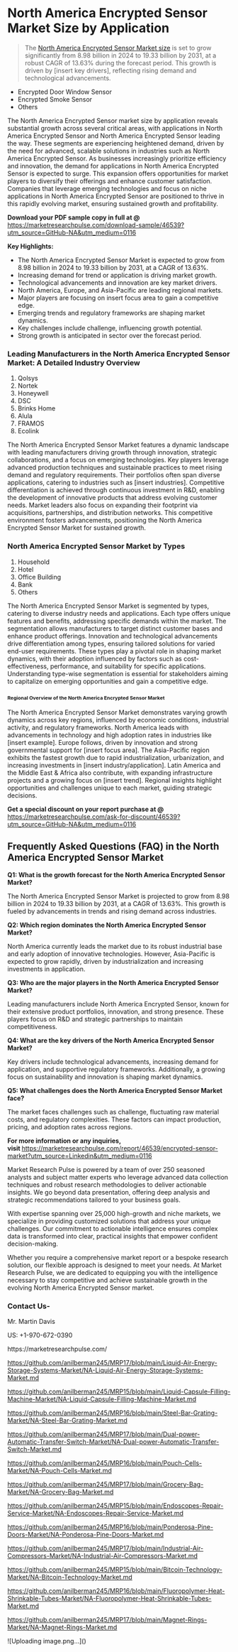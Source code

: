 <h1>North America Encrypted Sensor Market&nbsp;Size by Application</h1><blockquote><p>The <a href="https://marketresearchpulse.com/download-sample/46539?utm_source=GitHub-NA&amp;utm_medium=0116">North America Encrypted Sensor Market size</a> is set to grow significantly from 8.98 billion in 2024 to 19.33 billion by 2031, at a robust CAGR of 13.63% during the forecast period. This growth is driven by [insert key drivers], reflecting rising demand and technological advancements.</p></blockquote><ul><li>Encrypted Door Window Sensor<li> Encrypted Smoke Sensor<li> Others</li></ul><p>The North America Encrypted Sensor market size by application reveals substantial growth across several critical areas, with applications in North America Encrypted Sensor and North America Encrypted Sensor leading the way. These segments are experiencing heightened demand, driven by the need for advanced, scalable solutions in industries such as North America Encrypted Sensor. As businesses increasingly prioritize efficiency and innovation, the demand for applications in North America Encrypted Sensor is expected to surge. This expansion offers opportunities for market players to diversify their offerings and enhance customer satisfaction. Companies that leverage emerging technologies and focus on niche applications in North America Encrypted Sensor are positioned to thrive in this rapidly evolving market, ensuring sustained growth and profitability.</p><p><strong>Download your PDF sample copy in full at @ </strong><a href="https://marketresearchpulse.com/download-sample/46539?utm_source=GitHub-NA&amp;utm_medium=0116">https://marketresearchpulse.com/download-sample/46539?utm_source=GitHub-NA&amp;utm_medium=0116</a></p><p><strong>Key Highlights: </strong></p><ul><li>The North America Encrypted Sensor Market is expected to grow from 8.98 billion in 2024 to 19.33 billion by 2031, at a CAGR of 13.63%.</li><li>Increasing demand for trend or application is driving market growth.</li><li>Technological advancements and innovation are key market drivers.</li><li>North America, Europe, and Asia-Pacific are leading regional markets.</li><li>Major players are focusing on insert focus area to gain a competitive edge.</li><li>Emerging trends and regulatory frameworks are shaping market dynamics.</li><li>Key challenges include challenge, influencing growth potential.</li><li>Strong growth is anticipated in sector over the forecast period.</li></ul><h3>Leading Manufacturers in the North America Encrypted Sensor Market: A Detailed Industry Overview</h3><ol><li>Qolsys</li><li>Nortek</li><li>Honeywell</li><li>DSC</li><li>Brinks Home</li><li>Alula</li><li>FRAMOS</li><li>Ecolink</li></ol><div class="flex max-w-full flex-col flex-grow"><div class="min-h-8 text-message flex w-full flex-col items-end gap-2 whitespace-normal break-words [.text-message+&amp;]:mt-5" dir="auto" data-message-author-role="assistant" data-message-id="fd8432e4-4910-450d-b182-61b7bfb0a01f" data-message-model-slug="gpt-4o"><div class="flex w-full flex-col gap-1 empty:hidden first:pt-[3px]"><div class="markdown prose w-full break-words dark:prose-invert light"><p>The North America Encrypted Sensor Market features a dynamic landscape with leading manufacturers driving growth through innovation, strategic collaborations, and a focus on emerging technologies. Key players leverage advanced production techniques and sustainable practices to meet rising demand and regulatory requirements. Their portfolios often span diverse applications, catering to industries such as [insert industries]. Competitive differentiation is achieved through continuous investment in R&amp;D, enabling the development of innovative products that address evolving customer needs. Market leaders also focus on expanding their footprint via acquisitions, partnerships, and distribution networks. This competitive environment fosters advancements, positioning the North America Encrypted Sensor Market for sustained growth.</p></div></div></div></div><h3>North America Encrypted Sensor Market by Types</h3><ol><li>Household<li> Hotel<li> Office Building<li> Bank<li> Others</li></ol><div class="flex max-w-full flex-col flex-grow"><div class="min-h-8 text-message flex w-full flex-col items-end gap-2 whitespace-normal break-words [.text-message+&amp;]:mt-5" dir="auto" data-message-author-role="assistant" data-message-id="084470be-0bb7-4664-bddf-5156b4f41249" data-message-model-slug="gpt-4o-mini"><div class="flex w-full flex-col gap-1 empty:hidden first:pt-[3px]"><div class="markdown prose w-full break-words dark:prose-invert light"><p>The North America Encrypted Sensor Market is segmented by types, catering to diverse industry needs and applications. Each type offers unique features and benefits, addressing specific demands within the market. The segmentation allows manufacturers to target distinct customer bases and enhance product offerings. Innovation and technological advancements drive differentiation among types, ensuring tailored solutions for varied end-user requirements. These types play a pivotal role in shaping market dynamics, with their adoption influenced by factors such as cost-effectiveness, performance, and suitability for specific applications. Understanding type-wise segmentation is essential for stakeholders aiming to capitalize on emerging opportunities and gain a competitive edge.</p></div></div></div></div><h3><span style="font-size: 11px;">Regional Overview of the North America Encrypted Sensor Market</span></h3><div class="flex max-w-full flex-col flex-grow"><div class="min-h-8 text-message flex w-full flex-col items-end gap-2 whitespace-normal break-words [.text-message+&amp;]:mt-5" dir="auto" data-message-author-role="assistant" data-message-id="e9038762-ce64-4e30-91c9-9bd413514231" data-message-model-slug="gpt-4o-mini"><div class="flex w-full flex-col gap-1 empty:hidden first:pt-[3px]"><div class="markdown prose w-full break-words dark:prose-invert light"><p>The North America Encrypted Sensor Market demonstrates varying growth dynamics across key regions, influenced by economic conditions, industrial activity, and regulatory frameworks. North America leads with advancements in technology and high adoption rates in industries like [insert example]. Europe follows, driven by innovation and strong governmental support for [insert focus area]. The Asia-Pacific region exhibits the fastest growth due to rapid industrialization, urbanization, and increasing investments in [insert industry/application]. Latin America and the Middle East &amp; Africa also contribute, with expanding infrastructure projects and a growing focus on [insert trend]. Regional insights highlight opportunities and challenges unique to each market, guiding strategic decisions.</p></div></div></div></div><p><strong>Get a special discount on your report purchase at @ </strong><a href="https://marketresearchpulse.com/ask-for-discount/46539?utm_source=GitHub-NA&amp;utm_medium=0116">https://marketresearchpulse.com/ask-for-discount/46539?utm_source=GitHub-NA&amp;utm_medium=0116</a></p><h2>Frequently Asked Questions (FAQ) in the North America Encrypted Sensor Market</h2><p><strong>Q1: What is the growth forecast for the North America Encrypted Sensor Market?</strong></p><p>The North America Encrypted Sensor Market is projected to grow from 8.98 billion in 2024 to 19.33 billion by 2031, at a CAGR of 13.63%. This growth is fueled by advancements in trends and rising demand across industries.</p><p><strong>Q2: Which region dominates the North America Encrypted Sensor Market?</strong></p><p>North America currently leads the market due to its robust industrial base and early adoption of innovative technologies. However, Asia-Pacific is expected to grow rapidly, driven by industrialization and increasing investments in application.</p><p><strong>Q3: Who are the major players in the North America Encrypted Sensor Market?</strong></p><p>Leading manufacturers include North America Encrypted Sensor, known for their extensive product portfolios, innovation, and strong presence. These players focus on R&amp;D and strategic partnerships to maintain competitiveness.</p><p><strong>Q4: What are the key drivers of the North America Encrypted Sensor Market?</strong></p><p>Key drivers include technological advancements, increasing demand for application, and supportive regulatory frameworks. Additionally, a growing focus on sustainability and innovation is shaping market dynamics.</p><p><strong>Q5: What challenges does the North America Encrypted Sensor Market face?</strong></p><p>The market faces challenges such as challenge, fluctuating raw material costs, and regulatory complexities. These factors can impact production, pricing, and adoption rates across regions.</p><p><strong>For more information or any inquiries, visit&nbsp;</strong><a href="https://marketresearchpulse.com/report/46539/encrypted-sensor-market?utm_source=Linkedin&utm_medium=0116">https://marketresearchpulse.com/report/46539/encrypted-sensor-market?utm_source=Linkedin&utm_medium=0116</a></p><p>Market Research Pulse is powered by a team of over 250 seasoned analysts and subject matter experts who leverage advanced data collection techniques and robust research methodologies to deliver actionable insights. We go beyond data presentation, offering deep analysis and strategic recommendations tailored to your business goals.</p><p>With expertise spanning over 25,000 high-growth and niche markets, we specialize in providing customized solutions that address your unique challenges. Our commitment to actionable intelligence ensures complex data is transformed into clear, practical insights that empower confident decision-making.</p><p>Whether you require a comprehensive market report or a bespoke research solution, our flexible approach is designed to meet your needs. At Market Research Pulse, we are dedicated to equipping you with the intelligence necessary to stay competitive and achieve sustainable growth in the evolving North America Encrypted Sensor market.</p><h3><strong>Contact Us-</strong></h3><p>Mr. Martin Davis</p><p>US: +1-970-672-0390</p><p>https://marketresearchpulse.com/</p><p><a href="https://github.com/anilberman245/MRP17/blob/main/Liquid-Air-Energy-Storage-Systems-Market/NA-Liquid-Air-Energy-Storage-Systems-Market.md">https://github.com/anilberman245/MRP17/blob/main/Liquid-Air-Energy-Storage-Systems-Market/NA-Liquid-Air-Energy-Storage-Systems-Market.md</a></p><p><a href="https://github.com/anilberman245/MRP15/blob/main/Liquid-Capsule-Filling-Machine-Market/NA-Liquid-Capsule-Filling-Machine-Market.md">https://github.com/anilberman245/MRP15/blob/main/Liquid-Capsule-Filling-Machine-Market/NA-Liquid-Capsule-Filling-Machine-Market.md</a></p><p><a href="https://github.com/anilberman245/MRP16/blob/main/Steel-Bar-Grating-Market/NA-Steel-Bar-Grating-Market.md">https://github.com/anilberman245/MRP16/blob/main/Steel-Bar-Grating-Market/NA-Steel-Bar-Grating-Market.md</a></p><p><a href="https://github.com/anilberman245/MRP17/blob/main/Dual-power-Automatic-Transfer-Switch-Market/NA-Dual-power-Automatic-Transfer-Switch-Market.md">https://github.com/anilberman245/MRP17/blob/main/Dual-power-Automatic-Transfer-Switch-Market/NA-Dual-power-Automatic-Transfer-Switch-Market.md</a></p><p><a href="https://github.com/anilberman245/MRP16/blob/main/Pouch-Cells-Market/NA-Pouch-Cells-Market.md">https://github.com/anilberman245/MRP16/blob/main/Pouch-Cells-Market/NA-Pouch-Cells-Market.md</a></p><p><a href="https://github.com/anilberman245/MRP17/blob/main/Grocery-Bag-Market/NA-Grocery-Bag-Market.md">https://github.com/anilberman245/MRP17/blob/main/Grocery-Bag-Market/NA-Grocery-Bag-Market.md</a></p><p><a href="https://github.com/anilberman245/MRP15/blob/main/Endoscopes-Repair-Service-Market/NA-Endoscopes-Repair-Service-Market.md">https://github.com/anilberman245/MRP15/blob/main/Endoscopes-Repair-Service-Market/NA-Endoscopes-Repair-Service-Market.md</a></p><p><a href="https://github.com/anilberman245/MRP16/blob/main/Ponderosa-Pine-Doors-Market/NA-Ponderosa-Pine-Doors-Market.md">https://github.com/anilberman245/MRP16/blob/main/Ponderosa-Pine-Doors-Market/NA-Ponderosa-Pine-Doors-Market.md</a></p><p><a href="https://github.com/anilberman245/MRP17/blob/main/Industrial-Air-Compressors-Market/NA-Industrial-Air-Compressors-Market.md">https://github.com/anilberman245/MRP17/blob/main/Industrial-Air-Compressors-Market/NA-Industrial-Air-Compressors-Market.md</a></p><p><a href="https://github.com/anilberman245/MRP15/blob/main/Bitcoin-Technology-Market/NA-Bitcoin-Technology-Market.md">https://github.com/anilberman245/MRP15/blob/main/Bitcoin-Technology-Market/NA-Bitcoin-Technology-Market.md</a></p><p><a href="https://github.com/anilberman245/MRP16/blob/main/Fluoropolymer-Heat-Shrinkable-Tubes-Market/NA-Fluoropolymer-Heat-Shrinkable-Tubes-Market.md">https://github.com/anilberman245/MRP16/blob/main/Fluoropolymer-Heat-Shrinkable-Tubes-Market/NA-Fluoropolymer-Heat-Shrinkable-Tubes-Market.md</a></p><p><a href="https://github.com/anilberman245/MRP17/blob/main/Magnet-Rings-Market/NA-Magnet-Rings-Market.md">https://github.com/anilberman245/MRP17/blob/main/Magnet-Rings-Market/NA-Magnet-Rings-Market.md</a></p>
![Uploading image.png…]()
